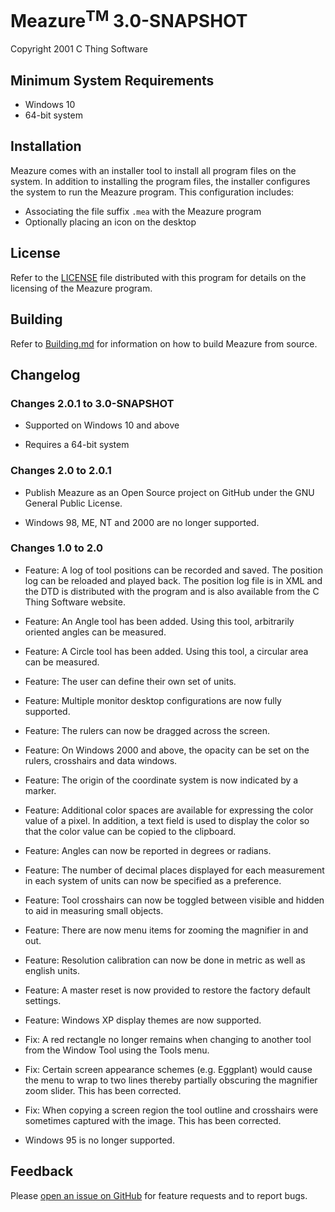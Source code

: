 # Meazure<sup>TM</sup> 3.0-SNAPSHOT

Copyright 2001 C Thing Software


## Minimum System Requirements

- Windows 10
- 64-bit system

## Installation

Meazure comes with an installer tool to install all
program files on the system. In addition to installing
the program files, the installer configures the system
to run the Meazure program. This configuration includes:

- Associating the file suffix `.mea` with the Meazure program
- Optionally placing an icon on the desktop

## License

Refer to the [LICENSE](LICENSE) file distributed with this program
for details on the licensing of the Meazure program.

## Building

Refer to [Building.md](Building.md) for information on how to build Meazure from source.


## Changelog

### Changes 2.0.1 to 3.0-SNAPSHOT

- Supported on Windows 10 and above

- Requires a 64-bit system

### Changes 2.0 to 2.0.1

- Publish Meazure as an Open Source project on GitHub under
  the GNU General Public License.

- Windows 98, ME, NT and 2000 are no longer supported.

### Changes 1.0 to 2.0

- Feature: A log of tool positions can be recorded and
  saved. The position log can be reloaded and played
  back. The position log file is in XML and the DTD
  is distributed with the program and is also available
  from the C Thing Software website.

- Feature: An Angle tool has been added. Using this tool,
  arbitrarily oriented angles can be measured.

- Feature: A Circle tool has been added. Using this tool,
  a circular area can be measured.

- Feature: The user can define their own set of units.

- Feature: Multiple monitor desktop configurations
  are now fully supported.

- Feature: The rulers can now be dragged across the
  screen.

- Feature: On Windows 2000 and above, the opacity can
  be set on the rulers, crosshairs and data windows.

- Feature: The origin of the coordinate system is now
  indicated by a marker.

- Feature: Additional color spaces are available for
  expressing the color value of a pixel. In addition,
  a text field is used to display the color so that
  the color value can be copied to the clipboard.

- Feature: Angles can now be reported in degrees or
  radians.

- Feature: The number of decimal places displayed for
  each measurement in each system of units can now be
  specified as a preference.

- Feature: Tool crosshairs can now be toggled between
  visible and hidden to aid in measuring small objects.

- Feature: There are now menu items for zooming the
  magnifier in and out.

- Feature: Resolution calibration can now be done in
  metric as well as english units.

- Feature: A master reset is now provided to restore
  the factory default settings.

- Feature: Windows XP display themes are now supported.

- Fix: A red rectangle no longer remains when changing
  to another tool from the Window Tool using the Tools
  menu.

- Fix: Certain screen appearance schemes (e.g. Eggplant)
  would cause the menu to wrap to two lines thereby
  partially obscuring the magnifier zoom slider. This
  has been corrected.

- Fix: When copying a screen region the tool outline and
  crosshairs were sometimes captured with the image. This
  has been corrected.

- Windows 95 is no longer supported.

## Feedback

Please [open an issue on GitHub](https://github.com/cthing/meazure/issues) for feature requests and to report bugs.
